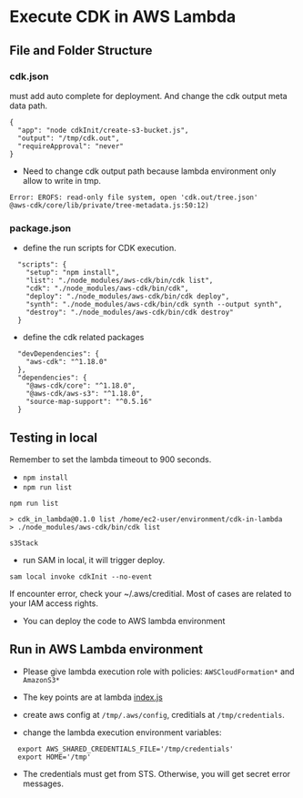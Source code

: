 # Execute CDK in AWS Lambda

## File and Folder Structure

### cdk.json

must add auto complete for deployment. And change the cdk output meta data path.

```
{
  "app": "node cdkInit/create-s3-bucket.js",
  "output": "/tmp/cdk.out",
  "requireApproval": "never"
}
```

* Need to change cdk output path because lambda environment only allow to write in tmp.

```
Error: EROFS: read-only file system, open 'cdk.out/tree.json'
@aws-cdk/core/lib/private/tree-metadata.js:50:12)
```

### package.json

* define the run scripts for CDK execution.
```
  "scripts": {
    "setup": "npm install",
    "list": "./node_modules/aws-cdk/bin/cdk list",
    "cdk": "./node_modules/aws-cdk/bin/cdk",
    "deploy": "./node_modules/aws-cdk/bin/cdk deploy",
    "synth": "./node_modules/aws-cdk/bin/cdk synth --output synth",
    "destroy": "./node_modules/aws-cdk/bin/cdk destroy"
  }
```

* define the cdk related packages
```
  "devDependencies": {
    "aws-cdk": "^1.18.0"
  },
  "dependencies": {
    "@aws-cdk/core": "^1.18.0",
    "@aws-cdk/aws-s3": "^1.18.0",
    "source-map-support": "^0.5.16"
  }
```

## Testing in local

Remember to set the lambda timeout to 900 seconds.

* `npm install`
* `npm run list`
```
npm run list

> cdk_in_lambda@0.1.0 list /home/ec2-user/environment/cdk-in-lambda
> ./node_modules/aws-cdk/bin/cdk list

s3Stack
```

* run SAM in local, it will trigger deploy.

```
sam local invoke cdkInit --no-event
```

  If encounter error, check your ~/.aws/creditial. Most of cases are related to your IAM access rights.

* You can deploy the code to AWS lambda environment

## Run in AWS Lambda environment

* Please give lambda execution role with policies: `AWSCloudFormation*` and `AmazonS3*`

* The key points are at lambda [index.js](./cdkInit/index.js)

* create aws config at `/tmp/.aws/config`, creditials at `/tmp/credentials`. 
* change the lambda execution environment variables:

```
  export AWS_SHARED_CREDENTIALS_FILE='/tmp/credentials'
  export HOME='/tmp'
```

* The credentials must get from STS. Otherwise, you will get secret error messages.

